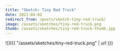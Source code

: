 ```yaml
---
title: "Sketch: Tiny Red Truck"
date: 2021-04-02
redirect_from: /posts/sketch-tiny-red-truck/
image: /assets/sketches/tiny-red-truck.png
thumb: /assets/sketches/tiny-red-truck-thumb.jpg
---
```


![]({{ "/assets/sketches/tiny-red-truck.png" | url }})
